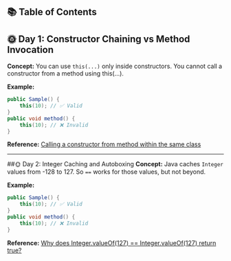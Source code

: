 ## 📚 Table of Contents
<!--ts-->
<!--te-->



## 🌞 Day 1: Constructor Chaining vs Method Invocation

**Concept:** 
You can use `this(...)` only inside constructors.
You cannot call a constructor from a method using this(...).


**Example:**
```java
public Sample() {
    this(10); // ✅ Valid
}
public void method() {
    this(10); // ❌ Invalid
}
```

**Reference:**  [Calling a constructor from method within the same class](https://stackoverflow.com/questions/19614423/calling-a-constructor-from-method-within-the-same-class)

---
##🌞 Day 2: Integer Caching and Autoboxing
**Concept:**
Java caches `Integer` values from -128 to 127. So `==` works for those values, but not beyond.

**Example:**
```java
public Sample() {
    this(10); // ✅ Valid
}
public void method() {
    this(10); // ❌ Invalid
}
```

**Reference:** [Why does Integer.valueOf(127) == Integer.valueOf(127) return true?](https://stackoverflow.com/questions/3591112/detect-series-items-of-listbox-vb6/3616756#3616756)
